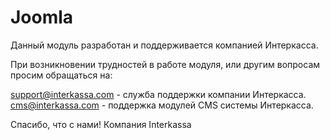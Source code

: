 # Joomla
Данный модуль разработан и поддерживается компанией Интеркасса.

При возникновении трудностей в работе модуля, или другим вопросам просим обращаться на:

support@interkassa.com - служба поддержки компании Интеркасса. cms@interkassa.com - поддержка модулей CMS системы Интеркасса.

Спасибо, что с нами! Компания Interkassa